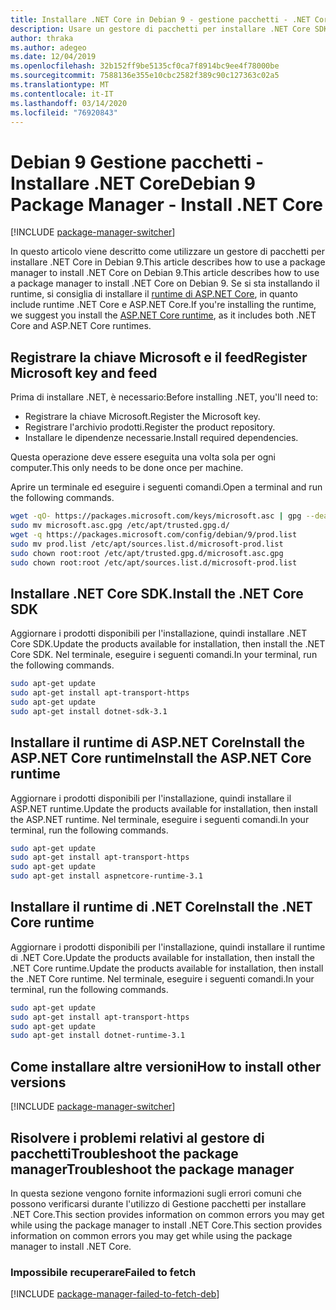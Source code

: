 ```yaml
---
title: Installare .NET Core in Debian 9 - gestione pacchetti - .NET CoreInstall .NET Core on Debian 9 - package manager - .NET Core
description: Usare un gestore di pacchetti per installare .NET Core SDK e runtime in Debian 9.Use a package manager to install .NET Core SDK and runtime on Debian 9.
author: thraka
ms.author: adegeo
ms.date: 12/04/2019
ms.openlocfilehash: 32b152ff9be5135cf0ca7f8914bc9ee4f78000be
ms.sourcegitcommit: 7588136e355e10cbc2582f389c90c127363c02a5
ms.translationtype: MT
ms.contentlocale: it-IT
ms.lasthandoff: 03/14/2020
ms.locfileid: "76920843"
---
```

# <a name="debian-9-package-manager---install-net-core"></a><span data-ttu-id="c4140-103">Debian 9 Gestione pacchetti - Installare .NET Core</span><span class="sxs-lookup"><span data-stu-id="c4140-103">Debian 9 Package Manager - Install .NET Core</span></span>

[!INCLUDE [package-manager-switcher](./includes/package-manager-switcher.md)]

<span data-ttu-id="c4140-104">In questo articolo viene descritto come utilizzare un gestore di pacchetti per installare .NET Core in Debian 9.This article describes how to use a package manager to install .NET Core on Debian 9.</span><span class="sxs-lookup"><span data-stu-id="c4140-104">This article describes how to use a package manager to install .NET Core on Debian 9.</span></span> <span data-ttu-id="c4140-105">Se si sta installando il runtime, si consiglia di installare il [runtime di ASP.NET Core](#install-the-aspnet-core-runtime), in quanto include runtime .NET Core e ASP.NET Core.</span><span class="sxs-lookup"><span data-stu-id="c4140-105">If you're installing the runtime, we suggest you install the [ASP.NET Core runtime](#install-the-aspnet-core-runtime), as it includes both .NET Core and ASP.NET Core runtimes.</span></span>

## <a name="register-microsoft-key-and-feed"></a><span data-ttu-id="c4140-106">Registrare la chiave Microsoft e il feed</span><span class="sxs-lookup"><span data-stu-id="c4140-106">Register Microsoft key and feed</span></span>

<span data-ttu-id="c4140-107">Prima di installare .NET, è necessario:</span><span class="sxs-lookup"><span data-stu-id="c4140-107">Before installing .NET, you'll need to:</span></span>

- <span data-ttu-id="c4140-108">Registrare la chiave Microsoft.</span><span class="sxs-lookup"><span data-stu-id="c4140-108">Register the Microsoft key.</span></span>
- <span data-ttu-id="c4140-109">Registrare l'archivio prodotti.</span><span class="sxs-lookup"><span data-stu-id="c4140-109">Register the product repository.</span></span>
- <span data-ttu-id="c4140-110">Installare le dipendenze necessarie.</span><span class="sxs-lookup"><span data-stu-id="c4140-110">Install required dependencies.</span></span>

<span data-ttu-id="c4140-111">Questa operazione deve essere eseguita una volta sola per ogni computer.</span><span class="sxs-lookup"><span data-stu-id="c4140-111">This only needs to be done once per machine.</span></span>

<span data-ttu-id="c4140-112">Aprire un terminale ed eseguire i seguenti comandi.</span><span class="sxs-lookup"><span data-stu-id="c4140-112">Open a terminal and run the following commands.</span></span>

```bash
wget -qO- https://packages.microsoft.com/keys/microsoft.asc | gpg --dearmor > microsoft.asc.gpg
sudo mv microsoft.asc.gpg /etc/apt/trusted.gpg.d/
wget -q https://packages.microsoft.com/config/debian/9/prod.list
sudo mv prod.list /etc/apt/sources.list.d/microsoft-prod.list
sudo chown root:root /etc/apt/trusted.gpg.d/microsoft.asc.gpg
sudo chown root:root /etc/apt/sources.list.d/microsoft-prod.list
```

## <a name="install-the-net-core-sdk"></a><span data-ttu-id="c4140-113">Installare .NET Core SDK.</span><span class="sxs-lookup"><span data-stu-id="c4140-113">Install the .NET Core SDK</span></span>

<span data-ttu-id="c4140-114">Aggiornare i prodotti disponibili per l'installazione, quindi installare .NET Core SDK.</span><span class="sxs-lookup"><span data-stu-id="c4140-114">Update the products available for installation, then install the .NET Core SDK.</span></span> <span data-ttu-id="c4140-115">Nel terminale, eseguire i seguenti comandi.</span><span class="sxs-lookup"><span data-stu-id="c4140-115">In your terminal, run the following commands.</span></span>

```bash
sudo apt-get update
sudo apt-get install apt-transport-https
sudo apt-get update
sudo apt-get install dotnet-sdk-3.1
```

## <a name="install-the-aspnet-core-runtime"></a><span data-ttu-id="c4140-116">Installare il runtime di ASP.NET CoreInstall the ASP.NET Core runtime</span><span class="sxs-lookup"><span data-stu-id="c4140-116">Install the ASP.NET Core runtime</span></span>

<span data-ttu-id="c4140-117">Aggiornare i prodotti disponibili per l'installazione, quindi installare il ASP.NET runtime.</span><span class="sxs-lookup"><span data-stu-id="c4140-117">Update the products available for installation, then install the ASP.NET runtime.</span></span> <span data-ttu-id="c4140-118">Nel terminale, eseguire i seguenti comandi.</span><span class="sxs-lookup"><span data-stu-id="c4140-118">In your terminal, run the following commands.</span></span>

```bash
sudo apt-get update
sudo apt-get install apt-transport-https
sudo apt-get update
sudo apt-get install aspnetcore-runtime-3.1
```

## <a name="install-the-net-core-runtime"></a><span data-ttu-id="c4140-119">Installare il runtime di .NET Core</span><span class="sxs-lookup"><span data-stu-id="c4140-119">Install the .NET Core runtime</span></span>

<span data-ttu-id="c4140-120">Aggiornare i prodotti disponibili per l'installazione, quindi installare il runtime di .NET Core.Update the products available for installation, then install the .NET Core runtime.</span><span class="sxs-lookup"><span data-stu-id="c4140-120">Update the products available for installation, then install the .NET Core runtime.</span></span> <span data-ttu-id="c4140-121">Nel terminale, eseguire i seguenti comandi.</span><span class="sxs-lookup"><span data-stu-id="c4140-121">In your terminal, run the following commands.</span></span>

```bash
sudo apt-get update
sudo apt-get install apt-transport-https
sudo apt-get update
sudo apt-get install dotnet-runtime-3.1
```

## <a name="how-to-install-other-versions"></a><span data-ttu-id="c4140-122">Come installare altre versioni</span><span class="sxs-lookup"><span data-stu-id="c4140-122">How to install other versions</span></span>

[!INCLUDE [package-manager-switcher](./includes/package-manager-heading-hack-pkgname.md)]

## <a name="troubleshoot-the-package-manager"></a><span data-ttu-id="c4140-123">Risolvere i problemi relativi al gestore di pacchettiTroubleshoot the package manager</span><span class="sxs-lookup"><span data-stu-id="c4140-123">Troubleshoot the package manager</span></span>

<span data-ttu-id="c4140-124">In questa sezione vengono fornite informazioni sugli errori comuni che possono verificarsi durante l'utilizzo di Gestione pacchetti per installare .NET Core.This section provides information on common errors you may get while using the package manager to install .NET Core.</span><span class="sxs-lookup"><span data-stu-id="c4140-124">This section provides information on common errors you may get while using the package manager to install .NET Core.</span></span>

### <a name="failed-to-fetch"></a><span data-ttu-id="c4140-125">Impossibile recuperare</span><span class="sxs-lookup"><span data-stu-id="c4140-125">Failed to fetch</span></span>

[!INCLUDE [package-manager-failed-to-fetch-deb](includes/package-manager-failed-to-fetch-deb.md)]

